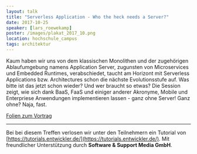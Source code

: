 ```yaml
---
layout: talk
title: "Serverless Application - Who the heck needs a Server?"
date: 2017-10-25
speaker: [lars_roewekamp]
poster: /images/plakat_2017_10.png
location: hochschule_campus
tags: architektur
---
```


Kaum haben wir uns von dem klassischen Monolithen und der zugehörigen Ablaufumgebung namens Application Server,
zugunsten von Microservices und Embedded Runtimes, verabschiedet, taucht am Horizont mit Serverless Applications bzw.
Architectures schon die nächste Evolutionsstufe auf. Was bitte ist das jetzt schon wieder? Und wer braucht so etwas? Die
Session zeigt, wie sich dank BaaS, FaaS und einiger anderer Akronyme, Mobile und Enterpriese Anwendungen implementieren
lassen - ganz ohne Server! Ganz ohne? Naja, fast.

<p><a href="https://www.dropbox.com/s/nrt9jb5mtwkxh2s/se_serverless.pdf">Folien zum Vortrag</a></p>

---

Bei bei diesem Treffen verlosen wir unter den Teilnehmern ein Tutorial von
[https://tutorials.entwickler.de/](https://tutorials.entwickler.de/). Mit freundlicher Unterstützung durch **Software &
Support Media GmbH**.
